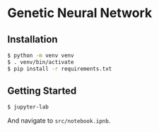 # Genetic Neural Network

## Installation

```sh
$ python -m venv venv
$ . venv/bin/activate
$ pip install -r requirements.txt
```

## Getting Started

```sh
$ jupyter-lab
```

And navigate to `src/notebook.ipnb`.

